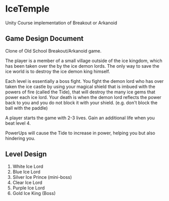 # IceTemple

Unity Course implementation of Breakout or Arkanoid

## Game Design Document

Clone of Old School Breakout/Arkanoid game.

The player is a member of a small village outside of the ice kingdom, which has been taken over the by the ice demon lords.
The only way to save the ice world is to destroy the ice demon king himself.

Each level is essentially a boss fight. You fight the demon lord who has over taken the ice castle by using your magical shield
that is imbued with the powers of fire (called the Tide), that will destroy the many ice gems that power each ice lord. Your death is when the demon lord reflects the power back to you and you do not block it with your shield. (e.g. don't block the ball with the paddle)

A player starts the game with 2-3 lives. Gain an additional life when you beat level 4.

PowerUps will cause the Tide to increase in power, helping you but also hindering you.

## Level Design

1. White Ice Lord
2. Blue Ice Lord
3. Silver Ice Prince (mini-boss)
4. Clear Ice Lord
5. Purple Ice Lord
6. Gold Ice King (Boss)
